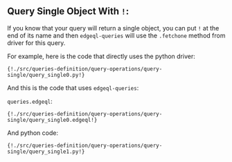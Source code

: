 ## Query Single Object With `!`:


If you know that your query will return a single object, you can put `!` at the end of 
its name and then `edgeql-queries` will use the `.fetchone` method from driver for this query. 

For example, here is the code that directly uses the python driver:
```python3
{!./src/queries-definition/query-operations/query-single/query_single0.py!}
``` 

And this is the code that uses `edgeql-queries`: 

`queries.edgeql`:
```edgeql
{!./src/queries-definition/query-operations/query-single/query_single0.edgeql!}
``` 

And python code:
```python3
{!./src/queries-definition/query-operations/query-single/query_single1.py!}
``` 
